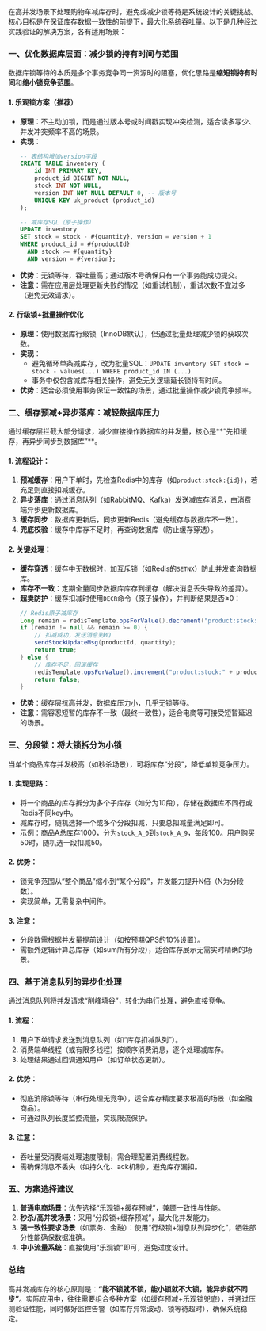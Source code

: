 在高并发场景下处理购物车减库存时，避免或减少锁等待是系统设计的关键挑战。核心目标是在保证库存数据一致性的前提下，最大化系统吞吐量。以下是几种经过实践验证的解决方案，各有适用场景：


### 一、优化数据库层面：减少锁的持有时间与范围
数据库锁等待的本质是多个事务竞争同一资源时的阻塞，优化思路是**缩短锁持有时间**和**缩小锁竞争范围**。

#### 1. 乐观锁方案（推荐）
- **原理**：不主动加锁，而是通过版本号或时间戳实现冲突检测，适合读多写少、并发冲突频率不高的场景。
- **实现**：
  ```sql
  -- 表结构增加version字段
  CREATE TABLE inventory (
      id INT PRIMARY KEY,
      product_id BIGINT NOT NULL,
      stock INT NOT NULL,
      version INT NOT NULL DEFAULT 0, -- 版本号
      UNIQUE KEY uk_product (product_id)
  );
  
  -- 减库存SQL（原子操作）
  UPDATE inventory 
  SET stock = stock - #{quantity}, version = version + 1
  WHERE product_id = #{productId} 
    AND stock >= #{quantity} 
    AND version = #{version};
  ```
- **优势**：无锁等待，吞吐量高；通过版本号确保只有一个事务能成功提交。
- **注意**：需在应用层处理更新失败的情况（如重试机制），重试次数不宜过多（避免无效请求）。

#### 2. 行级锁+批量操作优化
- **原理**：使用数据库行级锁（InnoDB默认），但通过批量处理减少锁的获取次数。
- **实现**：
  - 避免循环单条减库存，改为批量SQL：`UPDATE inventory SET stock = stock - values(...) WHERE product_id IN (...)`
  - 事务中仅包含减库存相关操作，避免无关逻辑延长锁持有时间。
- **优势**：适合必须使用事务保证一致性的场景，通过批量操作减少锁竞争频率。


### 二、缓存预减+异步落库：减轻数据库压力
通过缓存层拦截大部分请求，减少直接操作数据库的并发量，核心是**“先扣缓存，再异步同步到数据库”**。

#### 1. 流程设计：
1. **预减缓存**：用户下单时，先检查Redis中的库存（如`product:stock:{id}`），若充足则直接扣减缓存。
2. **异步落库**：通过消息队列（如RabbitMQ、Kafka）发送减库存消息，由消费端异步更新数据库。
3. **缓存同步**：数据库更新后，同步更新Redis（避免缓存与数据库不一致）。
4. **兜底校验**：缓存中库存不足时，再查询数据库（防止缓存穿透）。

#### 2. 关键处理：
- **缓存穿透**：缓存中无数据时，加互斥锁（如Redis的`SETNX`）防止并发查询数据库。
- **库存不一致**：定期全量同步数据库库存到缓存（解决消息丢失导致的差异）。
- **超卖防护**：缓存扣减时使用`DECR`命令（原子操作），并判断结果是否≥0：
  ```java
  // Redis原子减库存
  Long remain = redisTemplate.opsForValue().decrement("product:stock:" + productId, quantity);
  if (remain != null && remain >= 0) {
      // 扣减成功，发送消息到MQ
      sendStockUpdateMsg(productId, quantity);
      return true;
  } else {
      // 库存不足，回滚缓存
      redisTemplate.opsForValue().increment("product:stock:" + productId, quantity);
      return false;
  }
  ```
- **优势**：缓存层抗高并发，数据库压力小，几乎无锁等待。
- **注意**：需容忍短暂的库存不一致（最终一致性），适合电商等可接受短暂延迟的场景。


### 三、分段锁：将大锁拆分为小锁
当单个商品库存并发极高（如秒杀场景），可将库存“分段”，降低单锁竞争压力。

#### 1. 实现思路：
- 将一个商品的库存拆分为多个子库存（如分为10段），存储在数据库不同行或Redis不同key中。
- 减库存时，随机选择一个或多个分段扣减，只要总扣减量满足即可。
- 示例：商品A总库存1000，分为`stock_A_0`到`stock_A_9`，每段100。用户购买50时，随机选一段扣减50。

#### 2. 优势：
- 锁竞争范围从“整个商品”缩小到“某个分段”，并发能力提升N倍（N为分段数）。
- 实现简单，无需复杂中间件。

#### 3. 注意：
- 分段数需根据并发量提前设计（如按预期QPS的10%设置）。
- 需额外逻辑计算总库存（如sum所有分段），适合库存展示无需实时精确的场景。


### 四、基于消息队列的异步化处理
通过消息队列将并发请求“削峰填谷”，转化为串行处理，避免直接竞争。

#### 1. 流程：
1. 用户下单请求发送到消息队列（如“库存扣减队列”）。
2. 消费端单线程（或有限多线程）按顺序消费消息，逐个处理减库存。
3. 处理结果通过回调通知用户（如订单状态更新）。

#### 2. 优势：
- 彻底消除锁等待（串行处理无竞争），适合库存精度要求极高的场景（如金融商品）。
- 可通过队列长度监控流量，实现限流保护。

#### 3. 注意：
- 吞吐量受消费端处理速度限制，需合理配置消费线程数。
- 需确保消息不丢失（如持久化、ack机制），避免库存漏扣。


### 五、方案选择建议
1. **普通电商场景**：优先选择“乐观锁+缓存预减”，兼顾一致性与性能。
2. **秒杀/高并发场景**：采用“分段锁+缓存预减”，最大化并发能力。
3. **强一致性要求场景**（如票务、金融）：使用“行级锁+消息队列异步化”，牺牲部分性能确保数据准确。
4. **中小流量系统**：直接使用“乐观锁”即可，避免过度设计。


### 总结
高并发减库存的核心原则是：**“能不锁就不锁，能小锁就不大锁，能异步就不同步”**。实际应用中，往往需要组合多种方案（如缓存预减+乐观锁兜底），并通过压测验证性能，同时做好监控告警（如库存异常波动、锁等待超时），确保系统稳定。